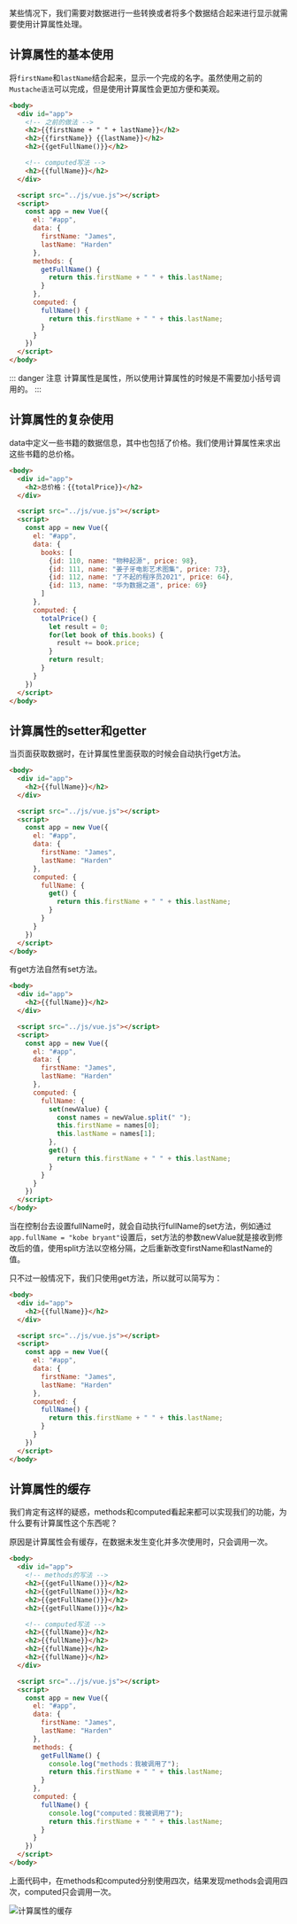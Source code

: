 某些情况下，我们需要对数据进行一些转换或者将多个数据结合起来进行显示就需要使用计算属性处理。

## 计算属性的基本使用
将`firstName`和`lastName`结合起来，显示一个完成的名字。虽然使用之前的`Mustache语法`可以完成，但是使用计算属性会更加方便和美观。

``` html
<body>
  <div id="app">
    <!-- 之前的做法 -->
    <h2>{{firstName + " " + lastName}}</h2>
    <h2>{{firstName}} {{lastName}}</h2>
    <h2>{{getFullName()}}</h2>

    <!-- computed写法 -->
    <h2>{{fullName}}</h2>
  </div>

  <script src="../js/vue.js"></script>
  <script>
    const app = new Vue({
      el: "#app",
      data: {
        firstName: "James",
        lastName: "Harden"
      },
      methods: {
        getFullName() {
          return this.firstName + " " + this.lastName;
        }
      },
      computed: {
        fullName() {
          return this.firstName + " " + this.lastName;
        }
      }
    })
  </script>
</body>
```

::: danger 注意
计算属性是属性，所以使用计算属性的时候是不需要加小括号调用的。
:::

## 计算属性的复杂使用

data中定义一些书籍的数据信息，其中也包括了价格。我们使用计算属性来求出这些书籍的总价格。
``` html
<body>
  <div id="app">
    <h2>总价格：{{totalPrice}}</h2>
  </div>

  <script src="../js/vue.js"></script>
  <script>
    const app = new Vue({
      el: "#app",
      data: {
        books: [
          {id: 110, name: "物种起源", price: 98},
          {id: 111, name: "姜子牙电影艺术图集", price: 73},
          {id: 112, name: "了不起的程序员2021", price: 64},
          {id: 113, name: "华为数据之道", price: 69}
        ]
      },
      computed: {
        totalPrice() {
          let result = 0;
          for(let book of this.books) {
            result += book.price;
          }
          return result;
        }
      }
    })
  </script>
</body>
```

## 计算属性的setter和getter

当页面获取数据时，在计算属性里面获取的时候会自动执行get方法。
``` html
<body>
  <div id="app">
    <h2>{{fullName}}</h2>
  </div>

  <script src="../js/vue.js"></script>
  <script>
    const app = new Vue({
      el: "#app",
      data: {
        firstName: "James",
        lastName: "Harden"
      },
      computed: {
        fullName: {
          get() {
            return this.firstName + " " + this.lastName;
          }
        }
      }
    })
  </script>
</body>
```

有get方法自然有set方法。

``` html
<body>
  <div id="app">
    <h2>{{fullName}}</h2>
  </div>

  <script src="../js/vue.js"></script>
  <script>
    const app = new Vue({
      el: "#app",
      data: {
        firstName: "James",
        lastName: "Harden"
      },
      computed: {
        fullName: {
          set(newValue) {
            const names = newValue.split(" ");
            this.firstName = names[0];
            this.lastName = names[1];
          },
          get() {
            return this.firstName + " " + this.lastName;
          }
        }
      }
    })
  </script>
</body>
```
当在控制台去设置fullName时，就会自动执行fullName的set方法，例如通过`app.fullName = "kobe bryant"`设置后，set方法的参数newValue就是接收到修改后的值，使用split方法以空格分隔，之后重新改变firstName和lastName的值。

只不过一般情况下，我们只使用get方法，所以就可以简写为：

``` html
<body>
  <div id="app">
    <h2>{{fullName}}</h2>
  </div>

  <script src="../js/vue.js"></script>
  <script>
    const app = new Vue({
      el: "#app",
      data: {
        firstName: "James",
        lastName: "Harden"
      },
      computed: {
        fullName() {
          return this.firstName + " " + this.lastName;
        }
      }
    })
  </script>
</body>
```

## 计算属性的缓存

我们肯定有这样的疑惑，methods和computed看起来都可以实现我们的功能，为什么要有计算属性这个东西呢？

原因是计算属性会有缓存，在数据未发生变化并多次使用时，只会调用一次。

``` html
<body>
  <div id="app">
    <!-- methods的写法 -->
    <h2>{{getFullName()}}</h2>
    <h2>{{getFullName()}}</h2>
    <h2>{{getFullName()}}</h2>
    <h2>{{getFullName()}}</h2>

    <!-- computed写法 -->
    <h2>{{fullName}}</h2>
    <h2>{{fullName}}</h2>
    <h2>{{fullName}}</h2>
    <h2>{{fullName}}</h2>
  </div>

  <script src="../js/vue.js"></script>
  <script>
    const app = new Vue({
      el: "#app",
      data: {
        firstName: "James",
        lastName: "Harden"
      },
      methods: {
        getFullName() {
          console.log("methods：我被调用了");
          return this.firstName + " " + this.lastName;
        }
      },
      computed: {
        fullName() {
          console.log("computed：我被调用了");
          return this.firstName + " " + this.lastName;
        }
      }
    })
  </script>
</body>
```

上面代码中，在methods和computed分别使用四次，结果发现methods会调用四次，computed只会调用一次。

<img class="medium" :src="$withBase('/frontend/frame/vue/03_computed/01_计算属性的缓存.png')" alt="计算属性的缓存">